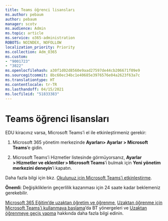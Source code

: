 ```yaml
---
title: Teams öğrenci lisansları
ms.author: pebaum
author: pebaum
manager: scotv
ms.audience: Admin
ms.topic: article
ms.service: o365-administration
ROBOTS: NOINDEX, NOFOLLOW
localization_priority: Priority
ms.collection: Adm_O365
ms.custom:
- "9001723"
- "3822"
ms.openlocfilehash: a30f1d02d8560e9aad27597de44cb206671f09e9
ms.sourcegitcommit: 8bc60ec34bc1e40685e3976576e04a2623f63a7c
ms.translationtype: HT
ms.contentlocale: tr-TR
ms.lasthandoff: 04/15/2021
ms.locfileid: "51833383"
---
```

# <a name="teams-student-licenses"></a>Teams öğrenci lisansları

EDU kiracınız varsa, Microsoft Teams’i el ile etkinleştirmeniz gerekir:

1. Microsoft 365 yönetim merkezinde **Ayarları> Ayarlar > Microsoft Teams**’e gidin. 

2. Microsoft Teams’i Hizmetler listesinde görmüyorsanız, **Ayarlar > Hizmetler ve eklentiler > Microsoft Teams**’i bulmak için **Yeni yönetim merkezini deneyin**’i kapatın. 

Daha fazla bilgi için bkz. [Okulunuz için Microsoft Teams’i etkinleştirme](https://docs.microsoft.com/microsoft-365/education/intune-edu-trial/enable-microsoft-teams#enable-microsoft-teams-for-your-school-1). 

**Önemli**: Değişikliklerin geçerlilik kazanması için 24 saate kadar beklemeniz gerekebilir.

[Microsoft 365 Eğitim’de uzaktan öğretim ve öğrenme](https://support.office.com/article/remote-teaching-and-learning-in-office-365-education-f651ccae-7b65-478b-8366-51bb884025c4), [Uzaktan öğrenme için Microsoft Teams’i kullanmaya başlama](https://docs.microsoft.com/MicrosoftTeams/remote-learning-edu)’da BT yönergeleri ve [Uzaktan öğrenmeye geçiş yapma](https://www.microsoft.com/education/remote-learning) hakkında daha fazla bilgi edinin.
